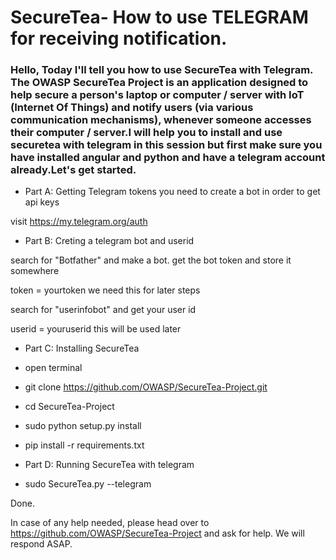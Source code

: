 # SecureTea- How to use TELEGRAM for receiving notification.

### Hello, Today I'll tell you how to use SecureTea with Telegram. The OWASP SecureTea Project is an application designed to help secure a person's laptop or computer / server with IoT (Internet Of Things) and notify users (via various communication mechanisms), whenever someone accesses their computer / server.I will help you to install and use securetea with telegram in this session but first make sure you have installed angular and python and have a telegram account already.Let's get started.

-   Part A: Getting Telegram tokens
you need to create a bot in order to get api keys

visit https://my.telegram.org/auth

-   Part B: Creting a telegram bot and userid

search for "Botfather" and make a bot.
get the bot token and store it somewhere

token = yourtoken
we need this for later steps

search for "userinfobot" and get your user id

userid = youruserid
this will be used later

-   Part C: Installing SecureTea

 -   open terminal

 -   git clone https://github.com/OWASP/SecureTea-Project.git

 -   cd SecureTea-Project

 -   sudo python setup.py install

 -   pip install -r requirements.txt


-   Part D: Running SecureTea with telegram 

 -   sudo SecureTea.py --telegram

Done.

In case of any help needed, please head over to https://github.com/OWASP/SecureTea-Project and 
ask for help. We will respond ASAP.
